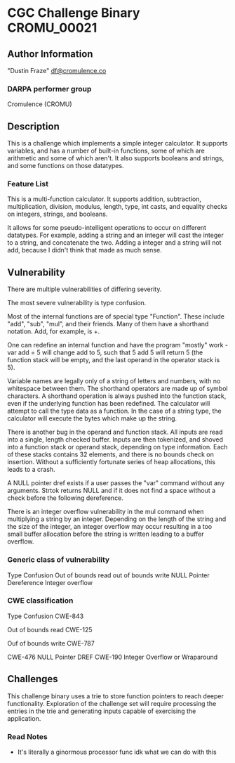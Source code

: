 # CGC Challenge Binary CROMU_00021

## Author Information

"Dustin Fraze" <df@cromulence.co>

### DARPA performer group
Cromulence (CROMU)

## Description

This is a challenge which implements a simple integer calculator.  It supports variables, and has a number of built-in functions, some of which are arithmetic and some of which aren't.  It also supports booleans and strings, and some functions on those datatypes.

### Feature List

This is a multi-function calculator.  It supports addition, subtraction, multiplication, division, modulus, length, type, int casts, and equality checks on integers, strings, and booleans.

It allows for some pseudo-intelligent operations to occur on different datatypes.  For example, adding a string and an integer will cast the integer to a string, and concatenate the two.  Adding a integer and a string will not add, because I didn't think that made as much sense.

## Vulnerability
There are multiple vulnerabilities of differing severity.

The most severe vulnerability is type confusion.

Most of the internal functions are of special type "Function".  These include "add", "sub", "mul", and their friends.  Many of them have a shorthand notation.  Add, for example, is +.

One can redefine an internal function and have the program "mostly" work - var add = 5 will change add to 5, such that 5 add 5 will return 5 (the function stack will be empty, and the last operand in the operator stack is 5).

Variable names are legally only of a string of letters and numbers, with no whitespace between them.  The shorthand operators are made up of symbol characters.  A shorthand operation is always pushed into the function stack, even if the underlying function has been redefined.  The calculator will attempt to call the type data as a function.  In the case of a string type, the calculator will execute the bytes which make up the string.

There is another bug in the operand and function stack.  All inputs are read into a single, length checked buffer.  Inputs are then tokenized, and shoved into a function stack or operand stack, depending on type information.  Each of these stacks contains 32 elements, and there is no bounds check on insertion.  Without a sufficiently fortunate series of heap allocations, this leads to a crash.

A NULL pointer dref exists if a user passes the "var" command without any arguments. Strtok returns NULL and if it does not find a space without a check before the following dereference.

There is an integer overflow vulnerability in the mul command when multiplying a string by an integer. Depending on the length of the string and the size of the integer, an integer overflow may occur resulting in a too small buffer allocation before the string is written leading to a buffer overflow. 

### Generic class of vulnerability
Type Confusion
Out of bounds read
out of bounds write
NULL Pointer Dereference
Integer overflow

### CWE classification
Type Confusion
CWE-843

Out of bounds read
CWE-125

Ouf of bounds write
CWE-787

CWE-476 NULL Pointer DREF
CWE-190 Integer Overflow or Wraparound

## Challenges

This challenge binary uses a trie to store function pointers to reach deeper functionality.  Exploration of the challenge set will require processing the entries in the trie and generating inputs capable of exercising the application.


### Read Notes

* It's literally a ginormous processor func idk what we can do with this
